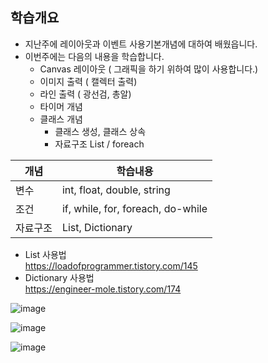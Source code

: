
  ## 학습개요
* 지난주에 레이아웃과 이벤트 사용기본개념에 대하여 배웠읍니다.
* 이번주에는 다음의 내용을 학습합니다.
  * Canvas 레이아웃 ( 그래픽을 하기 위하여 많이 사용합니다.)
  * 이미지 출력 ( 캘렉터 출력)
  * 라인 출력 ( 광선검, 총알)
  * 타이머 개념
  * 클래스 개념
    * 클래스 생성, 클래스 상속
    * 자료구조 List / foreach  

|개념|학습내용|
|---|---|
|변수| int, float, double, string|
|조건| if, while, for, foreach, do-while|
|자료구조|List, Dictionary

* List 사용법  
https://loadofprogrammer.tistory.com/145
* Dictionary 사용법  
https://engineer-mole.tistory.com/174


![image](https://github.com/aainka/TestSunday/assets/29625147/392c8475-4fed-4831-88f7-f504b133e195)

![image](https://github.com/aainka/TestSunday/assets/29625147/9d977703-db9a-49f4-894c-88892c222e19)

![image](https://github.com/aainka/TestSunday/assets/29625147/1d4cca92-7f47-4635-a4a1-c6664f79a9b2)
